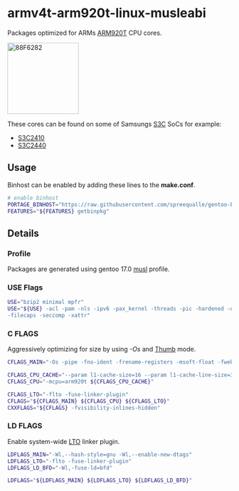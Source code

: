 # armv4t-arm920t-linux-musleabi

Packages optimized for ARMs [ARM920T](https://en.wikipedia.org/wiki/ARM9) CPU cores.

<img src="https://raw.githubusercontent.com/wiki/spreequalle/gentoo-binhost/images/S3C410A.png" alt="88F6282" width="160" />

These cores can be found on some of Samsungs [S3C](https://en.wikipedia.org/wiki/List_of_Samsung_system-on-a-chips) SoCs for example:

* [S3C2410](https://elinux.org/S3C2410)
* [S3C2440](https://elinux.org/S3C2440)

## Usage

Binhost can be enabled by adding these lines to the **make.conf**.

```bash
# enable binhost
PORTAGE_BINHOST="https://raw.githubusercontent.com/spreequalle/gentoo-binhost/${CHOST}"
FEATURES="${FEATURES} getbinpkg"
```

## Details

### Profile

Packages are generated using gentoo 17.0 [musl](https://www.musl-libc.org/) profile.

### USE Flags

```bash
USE="bzip2 minimal mpfr"
USE="${USE} -acl -pam -nls -ipv6 -pax_kernel -threads -pic -hardened -openmp \
-filecaps -seccomp -xattr"
```

### C FLAGS

Aggressively optimizing for size by using *-Os* and  [Thumb](http://infocenter.arm.com/help/topic/com.arm.doc.ddi0344c/Beiiegaf.html) mode.

```bash
CFLAGS_MAIN="-Os -pipe -fno-ident -frename-registers -msoft-float -fweb -fexcess-precision=fast -fomit-frame-pointer"

CFLAGS_CPU_CACHE="--param l1-cache-size=16 --param l1-cache-line-size=32"
CFLAGS_CPU="-mcpu=arm920t ${CFLAGS_CPU_CACHE}"

CFLAGS_LTO="-flto -fuse-linker-plugin"
CFLAGS="${CFLAGS_MAIN} ${CFLAGS_CPU} ${CFLAGS_LTO}"
CXXFLAGS="${CFLAGS} -fvisibility-inlines-hidden"
```
### LD FLAGS

Enable system-wide [LTO](https://gcc.gnu.org/wiki/LinkTimeOptimization) linker plugin.

```bash
LDFLAGS_MAIN="-Wl,--hash-style=gnu -Wl,--enable-new-dtags"
LDFLAGS_LTO="-flto -fuse-linker-plugin"
LDFLAGS_LD_BFD="-Wl,-fuse-ld=bfd"

LDFLAGS="${LDFLAGS_MAIN} ${LDFLAGS_LTO} ${LDFLAGS_LD_BFD}"
```
